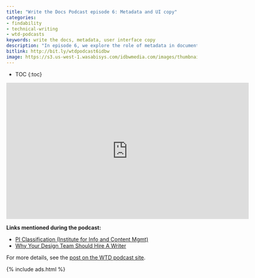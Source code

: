 ```yaml
---
title: "Write the Docs Podcast episode 6: Metadata and UI copy"
categories:
- findability
- technical-writing
- wtd-podcasts
keywords: write the docs, metadata, user interface copy
description: "In episode 6, we explore the role of metadata in documentation and how it can be used to classify topics and assist in the discoverability of information. We’re joined by special guest Eva Jackolis who explains a strategy for metadata used in German mechanical engineering documentation. We also discuss involving tech writers in UX copy and the challenges inherent in influencing UI copy, product naming, and working with UX designers and product teams."
bitlink: http://bit.ly/wtdpodcast6idbw
image: https://s3.us-west-1.wasabisys.com/idbwmedia.com/images/thumbnails/evapodcast.png
---
```


* TOC
{:toc}

<iframe width="640" height="360" src="https://www.youtube.com/embed/uGnDzVoJ2Lw" frameborder="0" allowfullscreen></iframe>

**Links mentioned during the podcast:**

* [PI Classification (Institute for Info and Content Mgmt)](http://i4icm.de/steinbeis-transfer-center-stc/pi-classification/?L=1)
* [Why Your Design Team Should Hire A Writer](https://medium.com/dropbox-design/why-your-design-team-should-hire-a-writer-24d55f1e2d4a)

For more details, see the [post on the WTD podcast site](http://bit.ly/wtdpodcast6).

{% include ads.html %}
